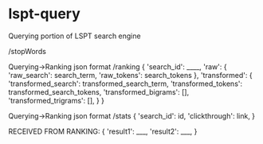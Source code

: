 # lspt-query
Querying portion of LSPT search engine

<url>/stopWords


Querying->Ranking json format 
<url>/ranking
{
    'search_id': ____,
    'raw': 
    {
        'raw_search': search_term,
        'raw_tokens': search_tokens
    },
    'transformed': 
    {
        'transformed_search': transformed_search_term,
        'transformed_tokens': transformed_search_tokens,
        'transformed_bigrams': [],
        'transformed_trigrams': [],
    }
}

Querying->Ranking json format 
<url>/stats
{
    'search_id': id,
    'clickthrough': link,
}

RECEIVED FROM RANKING:
{
    'result1': ___,
    'result2': ___,
}
